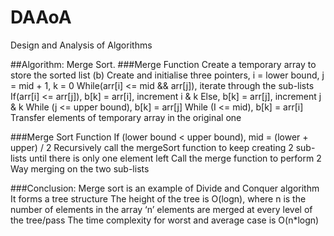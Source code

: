 # DAAoA
Design and Analysis of Algorithms

  ##Algorithm: Merge Sort.
  ###Merge Function
    Create a temporary array to store the sorted list (b)
    Create and initialise three pointers, i = lower bound, j = mid + 1, k = 0
    While(arr[i] <= mid && arr[j]), iterate through the sub-lists
    If(arr[i] <= arr[j]), b[k] = arr[i], increment i & k
    Else, b[k] = arr[j], increment j & k
    While (j <= upper bound), b[k] = arr[j]
    While (I <= mid), b[k] = arr[i]
    Transfer elements of temporary array in the original one

  ###Merge Sort Function
    If (lower bound < upper bound), mid = (lower + upper) / 2
    Recursively call the mergeSort function to keep creating 2 sub-lists until there is only one element left
    Call the merge function to perform 2 Way merging on the two sub-lists

  ###Conclusion:
    Merge sort is an example of Divide and Conquer algorithm
    It forms a tree structure
    The height of the tree is O(logn), where n is the number of elements in the array
    ‘n’ elements are merged at every level of the tree/pass
    The time complexity for worst and average case is O(n*logn)
